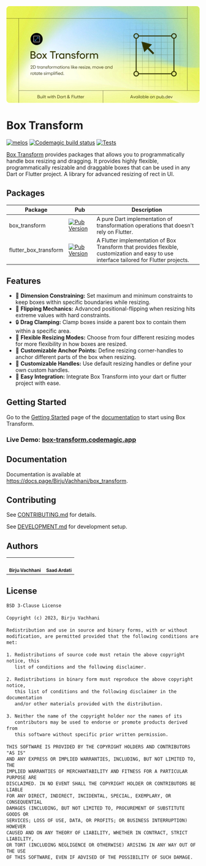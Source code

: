 ![Banner](https://raw.githubusercontent.com/BirjuVachhani/box_transform/main/docs/assets/banner.png)

# Box Transform

[![melos](https://img.shields.io/badge/maintained%20with-melos-f700ff.svg?style=flat-square)](https://github.com/invertase/melos) [![Codemagic build status](https://api.codemagic.io/apps/63dd4d4ae6be1d561b8f45d2/63dd4d4ae6be1d561b8f45d1/status_badge.svg)](https://codemagic.io/apps/63dd4d4ae6be1d561b8f45d2/63dd4d4ae6be1d561b8f45d1/latest_build) [![Tests](https://github.com/BirjuVachhani/box_transform/workflows/Tests/badge.svg?branch=main)](https://github.com/BirjuVachhani/box_transform/actions)

[Box Transform](github) provides packages that allows you to programmatically handle box resizing and dragging. 
It provides highly flexible, programmatically resizable and draggable boxes that can be used in any Dart or Flutter 
project. A library for advanced resizing of rect in UI.

## Packages

| Package               | Pub                                                                                                                            | Description                                                                                                                              |
|-----------------------|--------------------------------------------------------------------------------------------------------------------------------|------------------------------------------------------------------------------------------------------------------------------------------|
| box_transform         | [![Pub Version](https://img.shields.io/pub/v/box_transform?label=Pub)](https://pub.dev/packages/box_transform)                 | A pure Dart implementation of transformation operations that doesn't rely on Flutter.                                                    |
| flutter_box_transform | [![Pub Version](https://img.shields.io/pub/v/flutter_box_transform?label=Pub)](https://pub.dev/packages/flutter_box_transform) | A Flutter implementation of Box Transform that provides flexible, customization and easy to use interface tailored for Flutter projects. |


## Features

* 📏 **Dimension Constraining:** Set maximum and minimum constraints to keep boxes within specific boundaries while resizing.
* 🔁 **Flipping Mechanics:** Advanced positional-flipping when resizing hits extreme values with hard constraints.
* 🔒 **Drag Clamping:** Clamp boxes inside a parent box to contain them within a specific area.
* 🎨 **Flexible Resizing Modes:** Choose from four different resizing modes for more flexibility in how boxes are resized.
* 📍 **Customizable Anchor Points:** Define resizing corner-handles to anchor different parts of the box when resizing.
* 🎨 **Customizable Handles:** Use default resizing handles or define your own custom handles.
* 🚀 **Easy Integration:** Integrate Box Transform into your dart or flutter project with ease.

## Getting Started

Go to the [Getting Started](https://docs.page/BirjuVachhani/box_transform/flutter_get_started) page of the 
[documentation](docsite) to start using Box Transform.

### Live Demo: [box-transform.codemagic.app](https://box-transform.codemagic.app)

## Documentation

Documentation is available at https://docs.page/BirjuVachhani/box_transform.

## Contributing

See [CONTRIBUTING.md](https://github.com/BirjuVachhani/adaptive_theme/blob/main/CONTRIBUTING.md) for details.

See [DEVELOPMENT.md](https://github.com/BirjuVachhani/adaptive_theme/blob/main/development.md) for development setup.

## Authors

<table>
  <tr>
    <td align="center"><a href="https://github.com/birjuvachhani"><img src="https://avatars.githubusercontent.com/u/20423471?s=100" width="100px;" alt=""/><br /><sub><b>Birju Vachhani</b></sub></a></td>
    <td align="center"><a href="https://github.com/SwissCheese5"><img src="https://avatars.githubusercontent.com/u/7407478?v=4" width="100px;" alt=""/><br /><sub><b>Saad Ardati</b></sub></a></td>
  </tr>
</table>

## License

```
BSD 3-Clause License

Copyright (c) 2023, Birju Vachhani

Redistribution and use in source and binary forms, with or without
modification, are permitted provided that the following conditions are met:

1. Redistributions of source code must retain the above copyright notice, this
   list of conditions and the following disclaimer.

2. Redistributions in binary form must reproduce the above copyright notice,
   this list of conditions and the following disclaimer in the documentation
   and/or other materials provided with the distribution.

3. Neither the name of the copyright holder nor the names of its
   contributors may be used to endorse or promote products derived from
   this software without specific prior written permission.

THIS SOFTWARE IS PROVIDED BY THE COPYRIGHT HOLDERS AND CONTRIBUTORS "AS IS"
AND ANY EXPRESS OR IMPLIED WARRANTIES, INCLUDING, BUT NOT LIMITED TO, THE
IMPLIED WARRANTIES OF MERCHANTABILITY AND FITNESS FOR A PARTICULAR PURPOSE ARE
DISCLAIMED. IN NO EVENT SHALL THE COPYRIGHT HOLDER OR CONTRIBUTORS BE LIABLE
FOR ANY DIRECT, INDIRECT, INCIDENTAL, SPECIAL, EXEMPLARY, OR CONSEQUENTIAL
DAMAGES (INCLUDING, BUT NOT LIMITED TO, PROCUREMENT OF SUBSTITUTE GOODS OR
SERVICES; LOSS OF USE, DATA, OR PROFITS; OR BUSINESS INTERRUPTION) HOWEVER
CAUSED AND ON ANY THEORY OF LIABILITY, WHETHER IN CONTRACT, STRICT LIABILITY,
OR TORT (INCLUDING NEGLIGENCE OR OTHERWISE) ARISING IN ANY WAY OUT OF THE USE
OF THIS SOFTWARE, EVEN IF ADVISED OF THE POSSIBILITY OF SUCH DAMAGE.

```

[github]: https://github.com/BirjuVachhani/box_transform

[pubdev]: https://pub.dev/packages/rect_resizer

[docsite]: https://docs.page/BirjuVachhani/box_transform